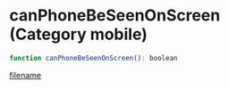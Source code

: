# canPhoneBeSeenOnScreen (Category mobile)

```js
function canPhoneBeSeenOnScreen(): boolean
```

[filename](canPhoneBeSeenOnScreen_m.md ':include')